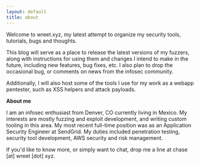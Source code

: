 ```yaml
---
layout: default
title: about
---
```


Welcome to wreet.xyz, my latest attempt to organize my security tools, tutorials, bugs and thoughts. 

This blog will serve as a place to release the latest versions of my fuzzers, along with instructions for using them and changes I intend to make in the future, including new features, bug fixes, etc. I also plan to drop the occasional bug, or comments on news from the infosec community. 

Additionally, I will also host some of the tools I use for my work as a webapp pentester, such as XSS helpers and attack payloads. 

**About me**

I am an infosec enthusiast from Denver, CO currently living in Mexico. My interests are mostly fuzzing and exploit development, and writing custom tooling in this area. My most recent full-time position was as an Application Security Engineer at SendGrid. My duties included penetration testing, security tool development, AWS security and risk management. 

If you'd like to know more, or simply want to chat, drop me a line at chase [at] wreet [dot] xyz.
